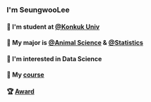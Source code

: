 ### I'm SeungwooLee 

#### 🏫 I'm student at [@Konkuk Univ](http://www.konkuk.ac.kr/do/Index.do) 

#### 🌱 My major is [@Animal Science](http://anis.konkuk.ac.kr/main.do) & [@Statistics](http://stat.konkuk.ac.kr/main.do)

#### 👀 I'm interested in Data Science

#### 📜 My [course](https://www.notion.so/5d05c0f84afd4ee9910bc957eb0de647) 

#### 🏆 [Award](https://www.notion.so/Award-c153f1e2ac4246b6af26692327b1e800?pvs=4)


